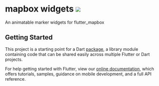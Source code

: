 # mapbox widgets  [![](https://img.shields.io/badge/pub-latest-brightgreen)](https://pub.dev/packages/mapbox_widgets)

An animatable marker widgets for flutter_mapbox

## Getting Started

This project is a starting point for a Dart
[package](https://flutter.dev/developing-packages/),
a library module containing code that can be shared easily across
multiple Flutter or Dart projects.

For help getting started with Flutter, view our 
[online documentation](https://flutter.dev/docs), which offers tutorials, 
samples, guidance on mobile development, and a full API reference.
